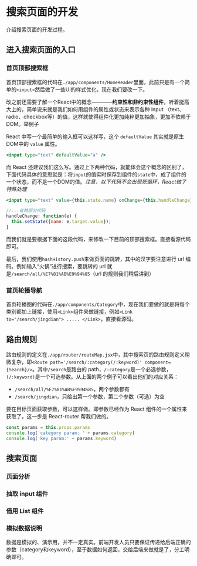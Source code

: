 # 搜索页面的开发

介绍搜索页面的开发过程。


## 进入搜索页面的入口

### 首页顶部搜索框

首页顶部搜索框的代码在`./app/components/HomeHeader`里面，此前只是有一个简单的`<input>`然后做了一些UI的样式优化，现在我们要改一下。

改之前还需要了解一个React中的概念————**约束性和非约束性组件**，听着挺高大上的，简单说来就是我们如何用组件的属性或状态来表示各种 input （text、radio、checkbox等）的值，这样就使得组件化更加纯粹更加抽象，更加不依赖于DOM。举例子

React 中写一个最简单的输入框可以这样写，这个 `defaultValue` 其实就是原生DOM中的 `value` 属性。

```jsx
<input type="text" defaultValue="a" />
```

而 React 还建议我们这么写。通过上下两种代码，就能体会这个概念的区别了，下面代码具体的意思就是：将`input`的值实时保存到组件的`state`中，成了组件的一个状态，而不是一个DOM的值。*注意，以下代码不会出现死循环，React做了特殊处理*

```jsx
<input type="text" value={this.state.name} onChange={this.handleChange} />

//...省略部分代码
handleChange: function(e) {
  this.setState({name: e.target.value});
}
```

而我们就是要根据下面的这段代码，来修改一下目前的顶部搜索框。直接看源代码即可。

最后，我们使用`hashHistory.push`来做页面的跳转，其中的汉字要注意进行 url 编码。例如输入“火锅”进行搜索，要跳转的 url 就是`/search/all/%E7%81%AB%E9%94%85`（url 的规则我们稍后讲到）


### 首页轮播导航

首页轮播图的代码在`./app/components/Category`中，现在我们要做的就是将每个类别都加上链接，使用`<Link>`组件来做链接，例如`<Link to="/search/jingdian"> ..... </Link>`，直接看源码。


## 路由规则

路由规则的定义在`./app/router/routeMap.jsx`中，其中搜索页的路由规则定义稍微复杂，即`<Route path='/search/:category(/:keyword)' component={Search}/>`。其中`/search`是路由的 path，`/:category`是一个必选参数，`(/:keyword)`是一个可选参数。从上面的两个例子可以看出他们的对应关系：

- `/search/all/%E7%81%AB%E9%94%85`，两个参数都有
- `/search/jingdian`，只给出第一个参数，第二个参数（可选）为空

要在目标页面获取参数，可以这样做。即参数已经作为 React 组件的一个属性来获取了，这一步是 React-router 帮我们做的。

```js
const params = this.props.params
console.log('category param: ' + params.category)
console.log('key param:' + params.keyword)
```


## 搜索页面

### 页面分析

### 抽取 input 组件

### 借用 List 组件

### 模拟数据说明

数据是模拟的、演示用，并不一定真实。前端开发人员只要保证传递给后端正确的参数（category和keyword），至于数据如何返回，交给后端来做就是了，分工明确即可。

